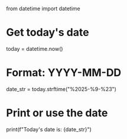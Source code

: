 from datetime import datetime

# Get today's date
today = datetime.now()

# Format: YYYY-MM-DD
date_str = today.strftime("%2025-%9-%23")

# Print or use the date
print(f"Today's date is: {date_str}")
